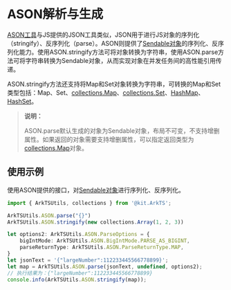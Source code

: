 # ASON解析与生成

[ASON工具](../reference/apis-arkts/arkts-apis-arkts-utils-ASON.md)与JS提供的JSON工具类似，JSON用于进行JS对象的序列化（stringify）、反序列化（parse）。ASON则提供了[Sendable对象](arkts-sendable.md)的序列化、反序列化能力。使用ASON.stringify方法可将对象转换为字符串，使用ASON.parse方法可将字符串转换为Sendable对象，从而实现对象在并发任务间的高性能引用传递。

ASON.stringify方法还支持将Map和Set对象转换为字符串，可转换的Map和Set类型包括：Map、Set、[collections.Map](../reference/apis-arkts/js-apis-arkts-collections.md#collectionsmap)、[collections.Set](../reference/apis-arkts/js-apis-arkts-collections.md#collectionsset)、[HashMap](../reference/apis-arkts/js-apis-hashmap.md#hashmap)、[HashSet](../reference/apis-arkts/js-apis-hashset.md#hashset)。

> **说明：**
>
> ASON.parse默认生成的对象为Sendable对象，布局不可变，不支持增删属性。如果返回的对象需要支持增删属性，可以指定返回类型为[collections.Map](../reference/apis-arkts/js-apis-arkts-collections.md#collectionsmap)对象。

## 使用示例

使用ASON提供的接口，对[Sendable对象](arkts-sendable.md)进行序列化、反序列化。

```ts
import { ArkTSUtils, collections } from '@kit.ArkTS';

ArkTSUtils.ASON.parse("{}")
ArkTSUtils.ASON.stringify(new collections.Array(1, 2, 3))

let options2: ArkTSUtils.ASON.ParseOptions = {
    bigIntMode: ArkTSUtils.ASON.BigIntMode.PARSE_AS_BIGINT,
    parseReturnType: ArkTSUtils.ASON.ParseReturnType.MAP,
}
let jsonText = '{"largeNumber":112233445566778899}';
let map = ArkTSUtils.ASON.parse(jsonText, undefined, options2);
// 执行结果为：{"largeNumber":112233445566778899}
console.info(ArkTSUtils.ASON.stringify(map));
```
<!-- @[example_serialize](https://gitee.com/openharmony/applications_app_samples/blob/master/code/DocsSample/ArkTS/ArkTsConcurrent/ConcurrentThreadCommunication/InterThreadCommunicationObjects/SendableObject/SendableObjectRelated/entry/src/main/ets/managers/AsonParsingGeneration.ets) -->